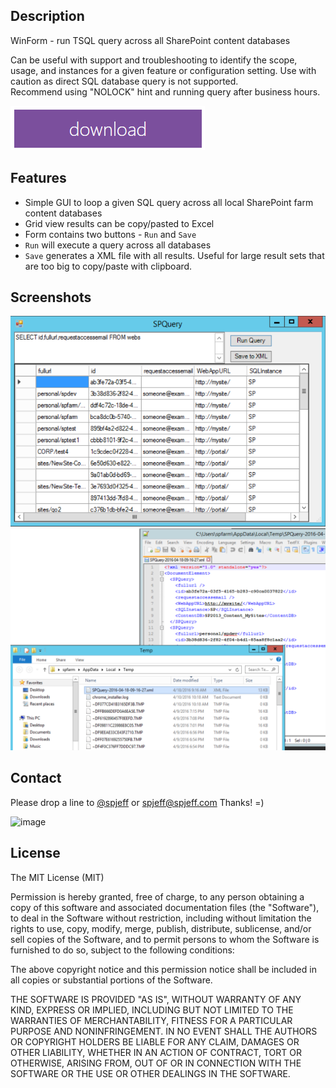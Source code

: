 ## Description
WinForm - run TSQL query across all SharePoint content databases

Can be useful with support and troubleshooting to identify the scope, usage, and instances for a given
feature or configuration setting.   Use with caution as direct SQL database query is not supported.  
Recommend using "NOLOCK" hint and running query after business hours.

[![](https://raw.githubusercontent.com/spjeff/spquery/master/doc/download.png)](https://github.com/spjeff/spquery/releases/download/spquery/SPQuery.ps1)

## Features
* Simple GUI to loop a given SQL query across all local SharePoint farm content databases
* Grid view  results can be copy/pasted to Excel  
* Form contains two buttons - `Run` and `Save`  
* `Run` will execute a query across all databases
* `Save` generates a XML file with all results.  Useful for large result sets that are too big to copy/paste with clipboard.


## Screenshots
![image](https://raw.githubusercontent.com/spjeff/spquery/master/doc/1.png)
![image](https://raw.githubusercontent.com/spjeff/spquery/master/doc/2.png)

## Contact
Please drop a line to [@spjeff](https://twitter.com/spjeff) or [spjeff@spjeff.com](mailto:spjeff@spjeff.com)
Thanks!  =)

![image](http://img.shields.io/badge/first--timers--only-friendly-blue.svg?style=flat-square)

## License

The MIT License (MIT)

Permission is hereby granted, free of charge, to any person obtaining a copy of this software and associated documentation files (the "Software"), to deal in the Software without restriction, including without limitation the rights to use, copy, modify, merge, publish, distribute, sublicense, and/or sell copies of the Software, and to permit persons to whom the Software is furnished to do so, subject to the following conditions:

The above copyright notice and this permission notice shall be included in all copies or substantial portions of the Software.

THE SOFTWARE IS PROVIDED "AS IS", WITHOUT WARRANTY OF ANY KIND, EXPRESS OR IMPLIED, INCLUDING BUT NOT LIMITED TO THE WARRANTIES OF MERCHANTABILITY, FITNESS FOR A PARTICULAR PURPOSE AND NONINFRINGEMENT. IN NO EVENT SHALL THE AUTHORS OR COPYRIGHT HOLDERS BE LIABLE FOR ANY CLAIM, DAMAGES OR OTHER LIABILITY, WHETHER IN AN ACTION OF CONTRACT, TORT OR OTHERWISE, ARISING FROM, OUT OF OR IN CONNECTION WITH THE SOFTWARE OR THE USE OR OTHER DEALINGS IN THE SOFTWARE.